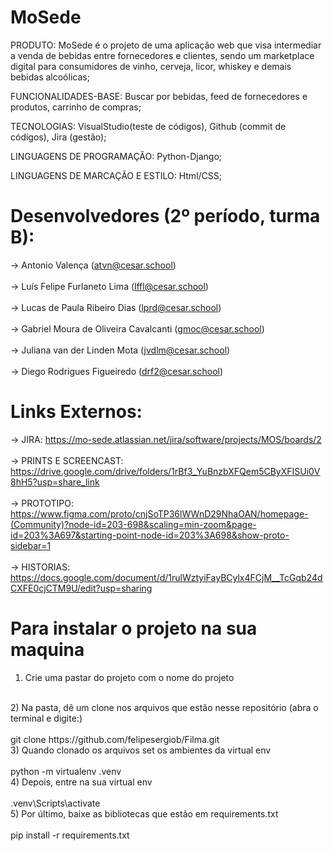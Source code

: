 # MoSede

PRODUTO: MoSede é o projeto de uma aplicação web que visa intermediar a venda de bebidas entre fornecedores e clientes, sendo um marketplace digital para consumidores de vinho, cerveja, licor, whiskey e demais bebidas alcoólicas;

FUNCIONALIDADES-BASE: Buscar por bebidas, feed de fornecedores e produtos, carrinho de compras;

TECNOLOGIAS: VisualStudio(teste de códigos), Github (commit de códigos), Jira (gestão);

LINGUAGENS DE PROGRAMAÇÃO: Python-Django;

LINGUAGENS DE MARCAÇÃO E ESTILO: Html/CSS;

# Desenvolvedores (2º período, turma B):
-> Antonio Valença (atvn@cesar.school) <br/>
<br/>
-> Luís Felipe Furlaneto Lima (lffl@cesar.school) <br/>
<br/>
-> Lucas de Paula Ribeiro Dias (lprd@cesar.school) <br/>
<br/>
-> Gabriel Moura de Oliveira Cavalcanti (gmoc@cesar.school) <br/>
<br/>
-> Juliana van der Linden Mota (jvdlm@cesar.school) <br/>
<br/>
-> Diego Rodrigues Figueiredo (drf2@cesar.school) <br/>

# Links Externos:
-> JIRA: https://mo-sede.atlassian.net/jira/software/projects/MOS/boards/2 </br>
</br>
-> PRINTS E SCREENCAST: https://drive.google.com/drive/folders/1rBf3_YuBnzbXFQem5CByXFISUi0V8hH5?usp=share_link </br>
</br>
-> PROTOTIPO: https://www.figma.com/proto/cnjSoTP36lWWnD29NhaOAN/homepage-(Community)?node-id=203-698&scaling=min-zoom&page-id=203%3A697&starting-point-node-id=203%3A698&show-proto-sidebar=1 </br>
</br>
-> HISTORIAS: https://docs.google.com/document/d/1rulWztyiFayBCylx4FCjM__TcGqb24dCXFE0cjCTM9U/edit?usp=sharing

# Para instalar o projeto na sua maquina
1) Crie uma pastar do projeto com o nome do projeto <br/>
<br/>
2) Na pasta, dê um clone nos arquivos que estão nesse repositório (abra o terminal e digite:) <br/>
<br/>
 git clone https://github.com/felipesergiob/Filma.git
<br/>
3) Quando clonado os arquivos set os ambientes da virtual env <br/>
<br/>
python -m virtualenv .venv
<br/>
4) Depois, entre na sua virtual env <br/>
<br/>
.venv\Scripts\activate
<br/>
5) Por último, baixe as bibliotecas que estão em requirements.txt <br/>
<br/>
pip install -r requirements.txt
